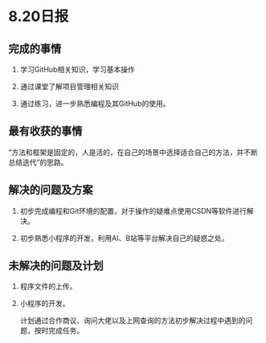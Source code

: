 # 8.20日报

## 完成的事情

1. 学习GitHub相关知识，学习基本操作

2. 通过课堂了解项目管理相关知识

3. 通过练习，进一步熟悉编程及其GitHub的使用。

   

## 最有收获的事情

“方法和框架是固定的，人是活的，在自己的场景中选择适合自己的方法，并不断总结迭代”的思路。



## 解决的问题及方案

1. 初步完成编程和Git环境的配置，对于操作的疑难点使用CSDN等软件进行解决。

2. 初步熟悉小程序的开发，利用AI、B站等平台解决自己的疑惑之处。

   

## 未解决的问题及计划

1. 程序文件的上传。

2. 小程序的开发。

   计划通过合作商议、询问大佬以及上网查询的方法初步解决过程中遇到的问题，按时完成任务。
